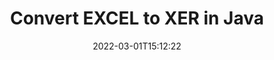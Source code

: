 ---
############################# Static ############################
layout: "auto-gen-conversion"
date: 2022-03-01T15:12:22
draft: false
otherformats: csv dif epub fods htm html json mht mhtml ods pdf sxc tex tsv xlam xls xlsb xlsm xlsx xlt xltm xltx xml xps
breadcrumb: EXCEL to XER in Java

############################# Head ############################
head_title: "EXCEL to XER Converter in Java"
head_description: "Convert EXCEL to XER in Java using a few lines of code. Use the GroupDocs Document Conversion API to convert over 160 file formats."

############################# Header ############################
title: "Convert EXCEL to XER in Java"
description: "EXCEL to XER conversion with a few lines of Java code"
bg_image: "https://cms.admin.containerize.com/templates/aspose/App_Themes/V3/images/bg/header1.png"
bg_overlay: false
button:
    enable: true

############################# SubMenu ############################
submenu:
    enable: true

    left:
        img_alt: "GroupDocs.Conversion for Java"
        image: "https://cms.admin.containerize.com/templates/groupdocs/images/product-logos/90x90-noborder/groupdocs-conversion-java.png"
        product: "GroupDocs.Conversion"
        platform: "Java"



############################# About ############################
about:
    enable: true
    title: "About GroupDocs.Conversion for Java API"
    content: |
        [GroupDocs.Conversion for Java](https://products.groupdocs.com/conversion/java/) can be used to convert Microsoft Word, Excel, PowerPoint, PDF, Visio and other formats. GroupDocs.Conversion is a standalone API that is suitable for back-end and internal systems where high performance is required. It does not depend on any software such as Microsoft or Open Office.
    

overview:
    enable: true
    content: |
        Convert your EXCEL files to XER in Java easily. You can use just a couple of Java code lines in any platform of your choice like - Windows, Linux, macOS.
        You can try EXCEL to XER conversion for free and evaluate conversion results quality.  Along with simple file conversion scenarios you can try more advanced options for loading source EXCEL file and for saving output XER result. 
        
        For example, for the source EXCEL file you may use the following load options:

        * auto-detect file format;
        * specify password for protected files (if file format supports it);
        * replace missing fonts to preserve document appearance.
        
        There are also advanced convert options for the XER file:

        * convert specific document page or page range;
        * add a watermark to the converted XER file and many more.

        Once conversion is completed you can save your XER file to the local file path or any third-party storage like FTP, Amazon S3, Google Drive, Dropbox etc. Please note - to convert EXCEL to XER there is no need for any additional software installed - like MS Office, Open Office, Adobe Acrobat Reader etc.


############################# Steps ############################
steps:
    enable: true
    title_left: "Steps to convert EXCEL to XER in Java"
    content_left: |
        [GroupDocs.Conversion for Java](https://products.groupdocs.com/conversion/java/) makes it easy for developers to convert a EXCEL file to XER with a few lines of code.
        
        * Create an instance of the Converter class and provide the file EXCEL with the full path
        * Create and set ConvertOptions for XER type.
        * Call the Converter.Convert method and pass the full path and format (XER) as a parameter

    title_right: "System Requirements"
    content_right: |
        Basic conversion with GroupDocs.Conversion for Java can be done in just a few simple steps. Our APIs are supported on all major platforms and operating systems. Before executing the code below, make sure you have the following prerequisites installed on your system.

        * Operating systems: Microsoft Windows, Linux, MacOS
        * Development environments: NetBeans, Intellij IDEA, Eclipse, etc.
        * Java runtime: J2SE 6.0 and above
        * Get the latest GroupDocs.Conversion for Java from [Maven](https://repository.groupdocs.com/webapp/#/artifacts/browse/tree/General/repo/com/groupdocs/groupdocs-conversion)
         
    code: |
        ```java    
        // Load source file EXCEL for conversion
        Converter converter = new Converter("input.excel");
        // Prepare conversion options for target format XER
        ConvertOptions convertOptions = new FileType().fromExtension("xer").getConvertOptions();
        // Convert to XER format
        converter.convert("output.xer", convertOptions);
        ```

demos:
    enable: true
    title: "EXCEL to XER Live Demo"
    content: |
       Convert EXCEL to XER now by visiting the [GroupDocs.Conversion App](https://products.groupdocs.app/conversion/family) website. Online demo has the following advantages
          

more_formats:
    enable: true
    title: "Other supported EXCEL conversions in Java"
    content: "You can also convert EXCEL to many other file formats. Please see the list below."
       
       
back_to_top:
    enable: true
---